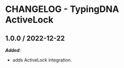 # CHANGELOG - TypingDNA ActiveLock


## 1.0.0 / 2022-12-22

***Added***: 

* adds ActiveLock integration.

